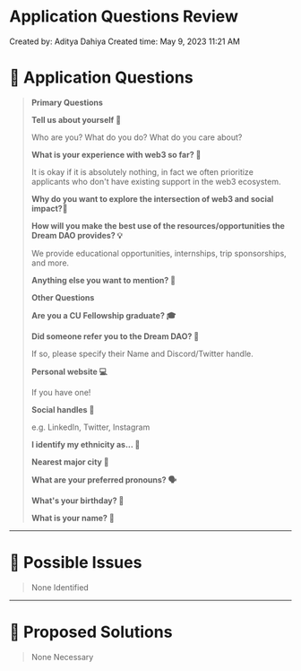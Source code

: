 # Application Questions Review

Created by: Aditya Dahiya
Created time: May 9, 2023 11:21 AM

# 👀 Application Questions

> 
> 
> 
> **Primary Questions**
> 
> **Tell us about yourself 💬**
> 
> Who are you? What do you do? What do you care about?
> 
> **What is your experience with web3 so far? 🌱**
> 
> It is okay if it is absolutely nothing, in fact we often prioritize applicants who don't have existing support in the web3 ecosystem.
> 
> **Why do you want to explore the intersection of web3 and social impact?🚀**
> 
> **How will you make the best use of the resources/opportunities the Dream DAO provides? 💡**
> 
> We provide educational opportunities, internships, trip sponsorships, and more.
> 
> **Anything else you want to mention? 🤔**
> 
> **Other Questions**
> 
> **Are you a CU Fellowship graduate? 🎓**
> 
> **Did someone refer you to the Dream DAO? 🤝**
> 
> If so, please specify their Name and Discord/Twitter handle.
> 
> **Personal website 💻**
> 
> If you have one!
> 
> **Social handles 📱**
> 
> e.g. LinkedIn, Twitter, Instagram
> 
> **I identify my ethnicity as... 📃**
> 
> **Nearest major city 🌆**
> 
> **What are your preferred pronouns? 🗣**
> 
> **What's your birthday? 🎂**
> 
> **What is your name? 👤**
> 

---

# 💭 Possible Issues

> None Identified
> 

---

# 🛫 Proposed Solutions

> None Necessary
>